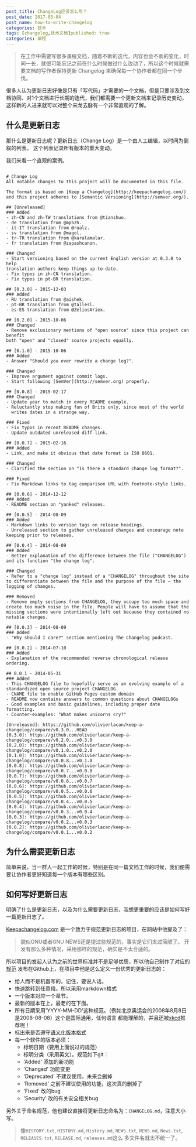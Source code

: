 ```yaml
---
post_title: ChangeLog应该怎么写？
post_date: 2017-05-04
post_name: how-to-write-changelog
categories: 技术
tags: [changelog,技术文档]published: true
categories: 编程
---
```


> 在工作中需要写很多课程文档，随着不断的迭代，内容也会不断的变化，时间一长，就很可能忘记之前在什么时候做过什么改动了，所以这个时候就需要文档的写作者保持更新 Changelog 来确保每一个协作者都在同一个步伐。

很多人认为更新日志好像是只有「写代码」才需要的一个文档，但是只要涉及到文档协同、对1个文档进行长期的迭代，我们都需要一个更新文档来记录历史变动，这样新的人进来就可以对整个来龙去脉有一个非常直观的了解。

## 什么是更新日志

那什么是更新日志呢？更新日志（Change Log）是一个由人工编辑，以时间为倒叙的列表。 这个列表记录所有版本的重大变动。

我们来看一个直观的案例。

```

# Change Log
All notable changes to this project will be documented in this file.

The format is based on [Keep a Changelog](http://keepachangelog.com/)
and this project adheres to [Semantic Versioning](http://semver.org/).

## [Unreleased]
### Added
- zh-CN and zh-TW translations from @tianshuo.
- de translation from @mpbzh.
- it-IT translation from @roalz.
- sv translation from @magol.
- tr-TR translation from @karalamalar.
- fr translation from @zapashcanon.

### Changed
- Start versioning based on the current English version at 0.3.0 to help
translation authors keep things up-to-date.
- Fix typos in zh-CN translation.
- Fix typos in pt-BR translation.

## [0.3.0] - 2015-12-03
### Added
- RU translation from @aishek.
- pt-BR translation from @tallesl.
- es-ES translation from @ZeliosAriex.

## [0.2.0] - 2015-10-06
### Changed
- Remove exclusionary mentions of "open source" since this project can benefit
both "open" and "closed" source projects equally.

## [0.1.0] - 2015-10-06
### Added
- Answer "Should you ever rewrite a change log?".

### Changed
- Improve argument against commit logs.
- Start following [SemVer](http://semver.org) properly.

## [0.0.8] - 2015-02-17
### Changed
- Update year to match in every README example.
- Reluctantly stop making fun of Brits only, since most of the world
  writes dates in a strange way.

### Fixed
- Fix typos in recent README changes.
- Update outdated unreleased diff link.

## [0.0.7] - 2015-02-16
### Added
- Link, and make it obvious that date format is ISO 8601.

### Changed
- Clarified the section on "Is there a standard change log format?".

### Fixed
- Fix Markdown links to tag comparison URL with footnote-style links.

## [0.0.6] - 2014-12-12
### Added
- README section on "yanked" releases.

## [0.0.5] - 2014-08-09
### Added
- Markdown links to version tags on release headings.
- Unreleased section to gather unreleased changes and encourage note
keeping prior to releases.

## [0.0.4] - 2014-08-09
### Added
- Better explanation of the difference between the file ("CHANGELOG")
and its function "the change log".

### Changed
- Refer to a "change log" instead of a "CHANGELOG" throughout the site
to differentiate between the file and the purpose of the file — the
logging of changes.

### Removed
- Remove empty sections from CHANGELOG, they occupy too much space and
create too much noise in the file. People will have to assume that the
missing sections were intentionally left out because they contained no
notable changes.

## [0.0.3] - 2014-08-09
### Added
- "Why should I care?" section mentioning The Changelog podcast.

## [0.0.2] - 2014-07-10
### Added
- Explanation of the recommended reverse chronological release ordering.

## 0.0.1 - 2014-05-31
### Added
- This CHANGELOG file to hopefully serve as an evolving example of a standardized open source project CHANGELOG.
- CNAME file to enable GitHub Pages custom domain
- README now contains answers to common questions about CHANGELOGs
- Good examples and basic guidelines, including proper date formatting.
- Counter-examples: "What makes unicorns cry?"

[Unreleased]: https://github.com/olivierlacan/keep-a-changelog/compare/v0.3.0...HEAD
[0.3.0]: https://github.com/olivierlacan/keep-a-changelog/compare/v0.2.0...v0.3.0
[0.2.0]: https://github.com/olivierlacan/keep-a-changelog/compare/v0.1.0...v0.2.0
[0.1.0]: https://github.com/olivierlacan/keep-a-changelog/compare/v0.0.8...v0.1.0
[0.0.8]: https://github.com/olivierlacan/keep-a-changelog/compare/v0.0.7...v0.0.8
[0.0.7]: https://github.com/olivierlacan/keep-a-changelog/compare/v0.0.6...v0.0.7
[0.0.6]: https://github.com/olivierlacan/keep-a-changelog/compare/v0.0.5...v0.0.6
[0.0.5]: https://github.com/olivierlacan/keep-a-changelog/compare/v0.0.4...v0.0.5
[0.0.4]: https://github.com/olivierlacan/keep-a-changelog/compare/v0.0.3...v0.0.4
[0.0.3]: https://github.com/olivierlacan/keep-a-changelog/compare/v0.0.2...v0.0.3
[0.0.2]: https://github.com/olivierlacan/keep-a-changelog/compare/v0.0.1...v0.0.2
```
## 为什么需要更新日志

简单来说，当一群人一起工作的时候，特别是在同一篇文档工作的时候，我们便需要让协作者更好知道每一个版本有哪些区别。

## 如何写好更新日志

明确了什么是更新日志，以及为什么需要更新日志，我想更重要的应该是如何写好一篇更新日志了。

[Keepachangelog.com](http://keepachangelog.com/) 是一个致力于规范更新日志的项目，在网站中他提及了：

> 貌似GNU或者GNU NEWS还是提过些规范的，事实是它们太过简陋了。 开发有那么多种情况，采用那样的规范，确实是不太合适的。

所以项目的发起人认为之前的世界标准并不是足够优质，所以他自己制作了对应的 [规范](https://github.com/olivierlacan/keep-a-changelog/blob/master/CHANGELOG.md) 发布在Github上，在项目中他是这么定义一份优秀的更新日志的：

- 给人而不是机器写的。记住，要说人话。
- 快速跳转到任意段。所以采用markdown格式
- 一个版本对应一个章节。
- 最新的版本在上，最老的在下面。
- 所有日期采用'YYYY-MM-DD'这种规范。（例如北京奥运会的2008年8月8日是2008-08-08）这个是国际通用，任何语言 都能理解的，并且还被[xkcd](http://xkcd.com/1179/)推荐呢！
- 标出来是否遵守[语义化版本格式](http://semver.org/lang/zh-CN/)
- 每一个软件的版本必须：
  - 标明日期（要用上面说过的规范）
  - 标明分类（采用英文）。规范如下git：
  - 'Added' 添加的新功能
  - 'Changed' 功能变更
  - 'Deprecated' 不建议使用，未来会删掉
  - 'Removed' 之前不建议使用的功能，这次真的删掉了
  - 'Fixed' 改的bug
  - 'Security' 改的有关安全相关bug

另外关于命名规范，他也建议直接将更新日志命名为：`CHANGELOG.md`，注意大小写。

> 像`HISTORY.txt`, `HISTORY.md`, `History.md`, `NEWS.txt`, `NEWS.md`, `News.txt`, `RELEASES.txt`, `RELEASE.md`, `releases.md`这么 多文件名就太不统一了。


